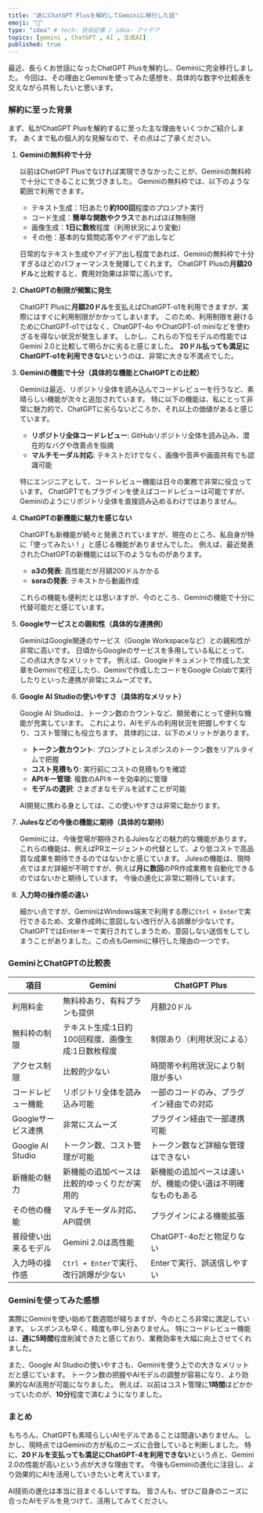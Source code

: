 ```yaml
---
title: "遂にChatGPT Plusを解約してGeminiに移行した話"
emoji: "🤖"
type: "idea" # tech: 技術記事 / idea: アイデア
topics: [gemini , ChatGPT , AI , 生成AI]
published: true
---
```


最近、長らくお世話になったChatGPT Plusを解約し、Geminiに完全移行しました。
今回は、その理由とGeminiを使ってみた感想を、具体的な数字や比較表を交えながら共有したいと思います。

### 解約に至った背景

まず、私がChatGPT Plusを解約するに至った主な理由をいくつかご紹介します。
あくまで私の個人的な見解なので、その点はご了承ください。

1. **Geminiの無料枠で十分**

   以前はChatGPT Plusでなければ実現できなかったことが、Geminiの無料枠で十分にできることに気づきました。
   Geminiの無料枠では、以下のような範囲で利用できます。

   - テキスト生成：1日あたり**約100回**程度のプロンプト実行
   - コード生成：**簡単な関数やクラス**であればほぼ無制限
   - 画像生成：**1日に数枚**程度（利用状況により変動）
   - その他：基本的な質問応答やアイデア出しなど

   日常的なテキスト生成やアイデア出し程度であれば、Geminiの無料枠で十分すぎるほどのパフォーマンスを発揮してくれます。
   ChatGPT Plusの**月額20ドル**と比較すると、費用対効果は非常に高いです。

2. **ChatGPTの制限が頻繁に発生**

   ChatGPT Plusに**月額20ドル**を支払えばChatGPT-o1を利用できますが、実際にはすぐに利用制限がかかってしまいます。
   このため、利用制限を避けるためにChatGPT-o1ではなく、ChatGPT-4o やChatGPT-o1 miniなどを使わざるを得ない状況が発生します。
   しかし、これらの下位モデルの性能ではGemini 2.0と比較して明らかに劣ると感じました。
   **20ドル払っても満足にChatGPT-o1を利用できない**というのは、非常に大きな不満点でした。

3. **Geminiの機能で十分（具体的な機能とChatGPTとの比較）**

   Geminiは最近、リポジトリ全体を読み込んでコードレビューを行うなど、素晴らしい機能が次々と追加されています。
   特に以下の機能は、私にとって非常に魅力的で、ChatGPTに劣らないどころか、それ以上の価値があると感じています。

    - **リポジトリ全体コードレビュー**: GitHubリポジトリ全体を読み込み、潜在的なバグや改善点を指摘
    - **マルチモーダル対応**: テキストだけでなく、画像や音声や画面共有でも認識可能

    特にエンジニアとして、コードレビュー機能は日々の業務で非常に役立っています。
    ChatGPTでもプラグインを使えばコードレビューは可能ですが、Geminiのようにリポジトリ全体を直接読み込めるわけではありません。

4. **ChatGPTの新機能に魅力を感じない**

   ChatGPTも新機能が続々と発表されていますが、現在のところ、私自身が特に「使ってみたい！」と感じる機能がありませんでした。
   例えば、最近発表されたChatGPTの新機能には以下のようなものがあります。

    - **o3の発表**: 高性能だが月額200ドルかかる
    - **soraの発表**: テキストから動画作成

   これらの機能も便利だとは思いますが、今のところ、Geminiの機能で十分に代替可能だと感じています。

5. **Googleサービスとの親和性（具体的な連携例）**

   GeminiはGoogle関連のサービス（Google Workspaceなど）との親和性が非常に高いです。
   日頃からGoogleのサービスを多用している私にとって、この点は大きなメリットです。
   例えば、Googleドキュメントで作成した文章をGeminiで校正したり、Geminiで作成したコードをGoogle Colabで実行したりといった連携が非常にスムーズです。

6. **Google AI Studioの使いやすさ（具体的なメリット）**

   Google AI Studioは、トークン数のカウントなど、開発者にとって便利な機能が充実しています。
   これにより、AIモデルの利用状況を把握しやすくなり、コスト管理にも役立ちます。
   具体的には、以下のメリットがあります。

    - **トークン数カウント**: プロンプトとレスポンスのトークン数をリアルタイムで把握
    - **コスト見積もり**: 実行前にコストの見積もりを確認
    - **APIキー管理**: 複数のAPIキーを効率的に管理
    - **モデルの選択**: さまざまなモデルを試すことが可能

   AI開発に携わる身としては、この使いやすさは非常に助かります。

7. **Julesなどの今後の機能に期待（具体的な期待）**

   Geminiには、今後登場が期待されるJulesなどの魅力的な機能があります。
   これらの機能は、例えばPRエージェントの代替として、より低コストで高品質な成果を期待できるのではないかと感じています。
   Julesの機能は、現時点ではまだ詳細が不明ですが、例えば**月に数回**のPR作成業務を自動化できるのではないかと期待しています。
    今後の進化に非常に期待しています。

8. **入力時の操作感の違い**

    細かい点ですが、GeminiはWindows端末で利用する際に`Ctrl + Enter`で実行できるため、文章作成時に意図しない改行が入る誤爆が少ないです。
    ChatGPTではEnterキーで実行されてしまうため、意図しない送信をしてしまうことがありました。この点もGeminiに移行した理由の一つです。

### GeminiとChatGPTの比較表

| 項目                 | Gemini                                          | ChatGPT Plus                                      |
| ------------------- | ---------------------------------------------- | ------------------------------------------------ |
| 利用料金              | 無料枠あり、有料プランも提供                    | 月額20ドル                                      |
| 無料枠の制限         | テキスト生成:1日約100回程度、画像生成:1日数枚程度 | 制限あり（利用状況による）                          |
| アクセス制限         | 比較的少ない                                      | 時間帯や利用状況により制限が多い                      |
| コードレビュー機能      | リポジトリ全体を読み込み可能                      | 一部のコードのみ、プラグイン経由での対応           |
| Googleサービス連携   | 非常にスムーズ                                    | プラグイン経由で一部連携可能                        |
| Google AI Studio    | トークン数、コスト管理が可能                     | トークン数など詳細な管理はできない                       |
| 新機能の魅力         | 新機能の追加ペースは比較的ゆっくりだが実用的          | 新機能の追加ペースは速いが、機能の使い道は不明確なものもある   |
| その他の機能      | マルチモーダル対応、API提供                             | プラグインによる機能拡張                      |
| 普段使い出来るモデル   | Gemini 2.0は高性能                               | ChatGPT-4oだと物足りない             |
| 入力時の操作感        | `Ctrl + Enter`で実行、改行誤爆が少ない         | Enterで実行、誤送信しやすい                     |

### Geminiを使ってみた感想

実際にGeminiを使い始めて数週間が経ちますが、今のところ非常に満足しています。
レスポンスも早く、精度も申し分ありません。
特にコードレビュー機能は、**週に5時間**程度削減できたと感じており、業務効率を大幅に向上させてくれました。

また、Google AI Studioの使いやすさも、Geminiを使う上での大きなメリットだと感じています。
トークン数の把握やAIモデルの調整が容易になり、より効果的なAI活用が可能になりました。
例えば、以前はコスト管理に**1時間**ほどかかっていたのが、**10分**程度で済むようになりました。

### まとめ

もちろん、ChatGPTも素晴らしいAIモデルであることは間違いありません。
しかし、現時点ではGeminiの方が私のニーズに合致していると判断しました。
特に、**20ドルを支払っても満足にChatGPT-4を利用できない**という点と、Gemini 2.0の性能が高いという点が大きな理由です。
今後もGeminiの進化に注目し、より効果的にAIを活用していきたいと考えています。

AI技術の進化は本当に目まぐるしいですね。
皆さんも、ぜひご自身のニーズに合ったAIモデルを見つけて、活用してみてください。
